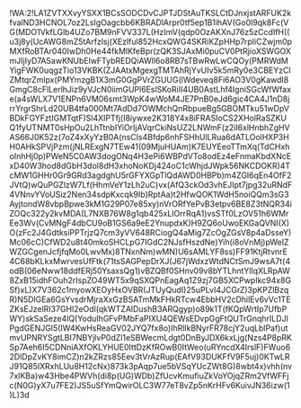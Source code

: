 !WA:2!LA1ZVTXXvyYSXX1BCsSODCDvCJPTJDStAuTKSLCtDJnxjstARFUK2kfvalND3HCNOL7oz2LsIgOagcbb6KBRADlArpr0tf5ep1B1ihAV(Go0l9qk8Fc(VG(MDO1VkfLGlb4UZo7BM9nFVV337L(HzImV(qdp0OzAKXnJ76z5zCcdIfH((u3j8y(UcAWG8mZ5tArfzlsj(XEzlful852HcxQWG4SKRiKZpHHp7rpIiCZwjm0pMXfRoBTAr040IwDh0He44fkMlKfeBpr(zQK3SJAxMi0puCV0PtRjioXSWGOXmJIjIyD7ASawKNUbElwFTybREDQiAWll6o8RB7sTBwRwLwCQOy(PMRWdMYigFWK0uqgzTio13VKBK(ZJAAtxMgexgTMTAhRjYvUIv5k5mRy0e3CBEYzClZMtqrZmlpx(PMYmzgB1X3mG0GgPVrZGUUG(lWdeveq8Fi6AO3V0gKawdI8GmgC8cFlLerlhJiz9yVJcN0iimGUPl6EslSKoRiII4UB0AstLhf4IgniSGcWfWfaxe(a4sWLX7V1ENPn6VM06smt3WpK4wWoM4JE7PnB0eJd6gic4CA4J1nD8jrrYrgrShrLd20UB4tfa000Mt7AdDd7OWMchQnRbpueBg5GBOMTku51wDpVBDkFGYFztIGMTqtF)Sl4XIPTfj(I8iywxe2K318Y4x8iFRASIoCS2XHolRaSZKUQ1fyUTNMT0sHpOu2LhTtnbIYiOrIjAVqrCkiNsUZ2LNWmF(z2iI6xlHnbhZgHVAS66J0K52z(7oZ4xXyYzB0A(nsCIs4Bfdp6nhFSHhUlLRua6dATLOolHXP3HH0AHkSPVjPzm(jNLRExgN7TEw41(09MjuHUAm)K7EUYEeoTTmXq(TdCHxhoInhHj0p)PWeN5C0AW3dogONq4H3ePi6WBPdVTo8odEz4eFnmaKbdXNcExD40W3hod8dGbH3dol8dH3xhoNoKDj424oC1cWhjdJWpk56NKCDOKR)4TcMW1GHHr0Gr9GRd3agdghU5rGFYXGpTlQdAWD0HBPb)m4ZGI6qEn4OfF2JVtQ)wQuPGZlzW7Lf(HhmVeY1zLh2uC)vx(AfQ3ckOd3vhEJIpt7jpg32uRNdF4VNnvYVoUSiz2Nen34sdpKxcqk9Ib)RptAa)t2HfwQOK1WdH5noiQQm3sG3AyjtondW8vbpBpwe3kM1G29P07e85xy)nVrORfYePvB3etpv6BE8Z3tNQR34iZOQc322y2kvMDA(L7NXB76W8g1qb425xLlOrrRqA1)vsSTf0LzOV51h6WMrEe3Wv(CvMNgF4dbCU9oB1GS6a9eE2YnupdxK)H9ZQ6oUwoEKGaQVNI(X)O(zFc2J4GdtksiPPTrjzQ7cm3yVV648RCiogQ4aMig7ZcOgZGsV8p4aDsseY)Mc06cC)CfWD2u8t40mkoSHCLpG7IGdC2NJsfHszdNe)Yih(i8oVnMj)pWeIZWZGCgenJcfjfqMo0LwvMx)8TNxnNm)wMN)U6sAMLYF8ss)FF91KtjRtvnrE4C68bKLkxMwrvesUfFtk(71tsSAGPepDrXJ(J67jWdxzWtdNCtSmJ9wsA7t(4odB(06eNww18ddfERj50YsaxsQg1)vBZQBf0SHnv09v8bYTLhntYlIqXLRpAW8ZxB15idhFOuh2rIspZO49WT5x9qSXQPnEagAq1Z9zj7GB5XCPwpIkc94x8GSf)xL)X7V362c1myowXEOyHxOVBR(JTUyQudI)25uPLvI4JCGrZ)3pKPZlBzqR)N5DlGEa6GsYvsdrMjraXxGzBSATmMkFHkRTcw4EbbHV2cDhilEv6vVc1TEZKsEJzelRI37GHl2eOdl(qkWTZAlDushB3ARQgyp)o89k1T(fKQpWrtIp7UfbPWY)skSaSeze4lQ(YoduIhGFvPMbFaPIXU4QEWsEDvpGgFtQUTrGnqhrILDJIPgdGENJGI5(IW4KwHsReaGV02JYQ7fx8o)IhRllkBNyrFR78cjY2uqLblPaf)utmvUPNRYSgtLBI7NBYjlvP0dZl1eSBWecmLdgt0DnByJDX6kxLjg(Nzs4P8pRKSp7Aeh6I5CDNniAXfOKLYHUE0IttDzKfROwB0ItWeo(uRYncdX4IrslF)FWuo62DlDpZvKY8imCZ)n2kZRzs85Eev3tVrAzRup(EAfV93DUKFfV9F5uj)0KTwLRJ91Q85IXRxhLUu8H12cNx)873k3pAqp7ue5bVSqYUcZWt8G)8wbt4x)vhh(nv7xlKBa)w43Hbe4PWVh(di8p(UG)WDb)ZfUcvKmufiuZkVoYOjqZRm2VfWFFjc(N0G)yX7u7FE2)JS5uSfYmQwirOLC3W77eT8vZp5nKrHFv6KuivJN36izw(1)L)3d
